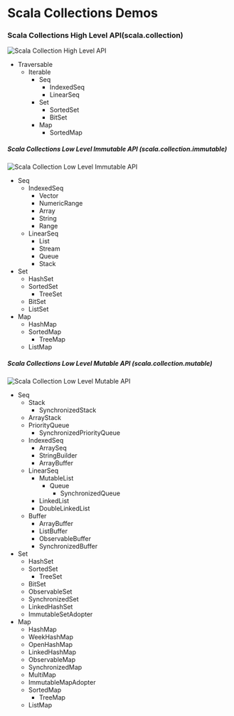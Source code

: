 # Scala Collections Demos

### Scala Collections High Level API(scala.collection)

![Scala Collection High Level API](https://www.scala-lang.org/docu/files/collections-api/collections.png)

* Traversable
    * Iterable
        * Seq
            * IndexedSeq
            * LinearSeq
        * Set
            * SortedSet
            * BitSet
        * Map
            * SortedMap
    
##### Scala Collections Low Level Immutable API (scala.collection.immutable)

![Scala Collection Low Level Immutable API](https://www.scala-lang.org/docu/files/collections-api/collections.immutable.png)

* Seq
    * IndexedSeq
        * Vector 
        * NumericRange 
        * Array 
        * String 
        * Range
    * LinearSeq
        * List 
        * Stream 
        * Queue 
        * Stack
* Set
    * HashSet
    * SortedSet
        * TreeSet
    * BitSet
    * ListSet
* Map
    * HashMap
    * SortedMap
        * TreeMap
    * ListMap

##### Scala Collections Low Level Mutable API (scala.collection.mutable)

![Scala Collection Low Level Mutable API](https://www.scala-lang.org/docu/files/collections-api/collections.mutable.png)

* Seq
    * Stack
        * SynchronizedStack
    * ArrayStack
    * PriorityQueue
        * SynchronizedPriorityQueue
    * IndexedSeq 
        * ArraySeq 
        * StringBuilder 
        * ArrayBuffer
    * LinearSeq
        * MutableList
            * Queue
                * SynchronizedQueue
        * LinkedList 
        * DoubleLinkedList
    * Buffer
        * ArrayBuffer
        * ListBuffer
        * ObservableBuffer
        * SynchronizedBuffer
* Set
    * HashSet
    * SortedSet
        * TreeSet
    * BitSet
    * ObservableSet 
    * SynchronizedSet
    * LinkedHashSet
    * ImmutableSetAdopter
* Map
    * HashMap 
    * WeekHashMap 
    * OpenHashMap 
    * LinkedHashMap 
    * ObservableMap 
    * SynchronizedMap 
    * MultiMap 
    * ImmutableMapAdopter
    * SortedMap
        * TreeMap
    * ListMap
